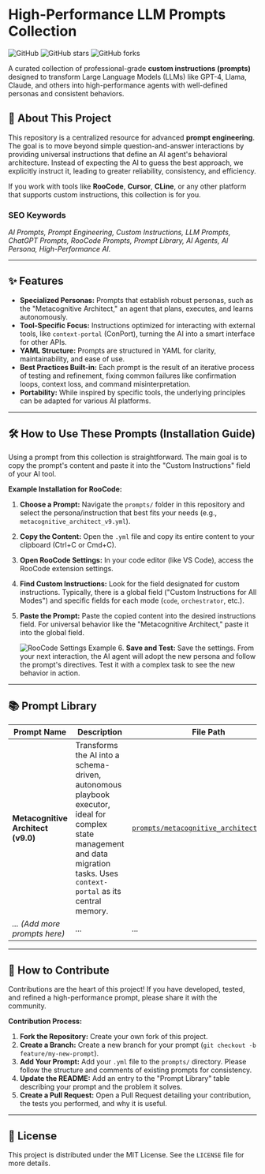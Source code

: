 # High-Performance LLM Prompts Collection

![GitHub](https://img.shields.io/github/license/mihazs/awesome-llm-prompts?style=for-the-badge)
![GitHub stars](https://img.shields.io/github/stars/mihazs/awesome-llm-prompts?style=for-the-badge)
![GitHub forks](https://img.shields.io/github/forks/mihazs/awesome-llm-prompts?style=for-the-badge)

A curated collection of professional-grade **custom instructions (prompts)** designed to transform Large Language Models (LLMs) like GPT-4, Llama, Claude, and others into high-performance agents with well-defined personas and consistent behaviors.

## 🚀 About This Project

This repository is a centralized resource for advanced **prompt engineering**. The goal is to move beyond simple question-and-answer interactions by providing universal instructions that define an AI agent's behavioral architecture. Instead of expecting the AI to guess the best approach, we explicitly instruct it, leading to greater reliability, consistency, and efficiency.

If you work with tools like **RooCode**, **Cursor**, **CLine**, or any other platform that supports custom instructions, this collection is for you.

### SEO Keywords
*AI Prompts, Prompt Engineering, Custom Instructions, LLM Prompts, ChatGPT Prompts, RooCode Prompts, Prompt Library, AI Agents, AI Persona, High-Performance AI.*

---

## ✨ Features

* **Specialized Personas:** Prompts that establish robust personas, such as the "Metacognitive Architect," an agent that plans, executes, and learns autonomously.
* **Tool-Specific Focus:** Instructions optimized for interacting with external tools, like `context-portal` (ConPort), turning the AI into a smart interface for other APIs.
* **YAML Structure:** Prompts are structured in YAML for clarity, maintainability, and ease of use.
* **Best Practices Built-in:** Each prompt is the result of an iterative process of testing and refinement, fixing common failures like confirmation loops, context loss, and command misinterpretation.
* **Portability:** While inspired by specific tools, the underlying principles can be adapted for various AI platforms.

---

## 🛠️ How to Use These Prompts (Installation Guide)

Using a prompt from this collection is straightforward. The main goal is to copy the prompt's content and paste it into the "Custom Instructions" field of your AI tool.

**Example Installation for RooCode:**

1.  **Choose a Prompt:** Navigate the `prompts/` folder in this repository and select the persona/instruction that best fits your needs (e.g., `metacognitive_architect_v9.yml`).
2.  **Copy the Content:** Open the `.yml` file and copy its entire content to your clipboard (Ctrl+C or Cmd+C).
3.  **Open RooCode Settings:** In your code editor (like VS Code), access the RooCode extension settings.
4.  **Find Custom Instructions:** Look for the field designated for custom instructions. Typically, there is a global field ("Custom Instructions for All Modes") and specific fields for each mode (`code`, `orchestrator`, etc.).
5.  **Paste the Prompt:** Paste the copied content into the desired instructions field. For universal behavior like the "Metacognitive Architect," paste it into the global field.

    ![RooCode Settings Example](https://i.imgur.com/your-image-here.png)  6.  **Save and Test:** Save the settings. From your next interaction, the AI agent will adopt the new persona and follow the prompt's directives. Test it with a complex task to see the new behavior in action.

---

## 📚 Prompt Library

| Prompt Name                               | Description                                                                                                                                                                                                | File Path                                                                     |
| ----------------------------------------- | ---------------------------------------------------------------------------------------------------------------------------------------------------------------------------------------------------------- | ------------------------------------------------------------------------------- |
| **Metacognitive Architect (v9.0)** | Transforms the AI into a schema-driven, autonomous playbook executor, ideal for complex state management and data migration tasks. Uses `context-portal` as its central memory. | [`prompts/metacognitive_architect_v9.yml`](./prompts/metacognitive_architect_v9.yml) |
| *... (Add more prompts here)* | *...* | *...* |

---

## 🤝 How to Contribute

Contributions are the heart of this project! If you have developed, tested, and refined a high-performance prompt, please share it with the community.

**Contribution Process:**

1.  **Fork the Repository:** Create your own fork of this project.
2.  **Create a Branch:** Create a new branch for your prompt (`git checkout -b feature/my-new-prompt`).
3.  **Add Your Prompt:** Add your `.yml` file to the `prompts/` directory. Please follow the structure and comments of existing prompts for consistency.
4.  **Update the README:** Add an entry to the "Prompt Library" table describing your prompt and the problem it solves.
5.  **Create a Pull Request:** Open a Pull Request detailing your contribution, the tests you performed, and why it is useful.

---

## 📄 License

This project is distributed under the MIT License. See the `LICENSE` file for more details.
